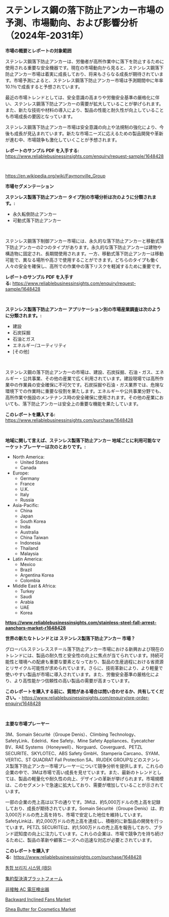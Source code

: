 <p><h1>ステンレス鋼の落下防止アンカー市場の予測、市場動向、および影響分析（2024年-2031年）</h1></p><p><strong>市場の概要とレポートの対象範囲</strong></p>
<p><p>ステンレス鋼落下防止アンカーは、労働者が高所作業中に落下を防止するために使用される重要な安全機器です。現在の市場動向から見ると、ステンレス鋼落下防止アンカー市場は着実に成長しており、将来もさらなる成長が期待されています。市場予測によると、ステンレス鋼落下防止アンカー市場は予測期間中に年率10.1％で成長すると予想されています。</p><p>最近の市場トレンドとしては、安全意識の高まりや労働安全基準の厳格化に伴い、ステンレス鋼落下防止アンカーの需要が拡大していることが挙げられます。また、新たな技術や材料の導入により、製品の性能と耐久性が向上していることも市場成長の要因となっています。</p><p>ステンレス鋼落下防止アンカー市場は安全意識の向上や法規制の強化により、今後も成長が見込まれています。新たな市場ニーズに応えるための製品開発や革新が進む中、市場競争も激化していくことが予想されます。</p></p>
<p><strong>レポートのサンプル PDF を入手する:</strong> <a href="https://www.reliablebusinessinsights.com/enquiry/request-sample/1648428">https://www.reliablebusinessinsights.com/enquiry/request-sample/1648428</a></p>
<p>&nbsp;</p>
<p><a href="https://en.wikipedia.org/wiki/Faymonville_Group">https://en.wikipedia.org/wiki/Faymonville_Group</a></p>
<p><strong>市場セグメンテーション</strong></p>
<p><strong>ステンレス製落下防止アンカー タイプ別の市場分析は次のように分類されます。:</strong></p>
<p><ul><li>永久転倒防止アンカー</li><li>可動式落下防止アンカー</li></ul></p>
<p>&nbsp;</p>
<p><p>ステンレス鋼落下制御アンカー市場には、永久的な落下防止アンカーと移動式落下防止アンカーの2つのタイプがあります。永久的な落下防止アンカーは建物や構造物に固定され、長期間使用されます。一方、移動式落下防止アンカーは移動可能で、異なる場所や高さで使用することができます。どちらのタイプも働く人々の安全を確保し、高所での作業中の落下リスクを軽減するために重要です。</p></p>
<p><strong>レポートのサンプル PDF を入手する:</strong>&nbsp;<a href="https://www.reliablebusinessinsights.com/enquiry/request-sample/1648428">https://www.reliablebusinessinsights.com/enquiry/request-sample/1648428</a></p>
<p>&nbsp;</p>
<p><strong> ステンレス製落下防止アンカー アプリケーション別の市場産業調査は次のように分類されます。:</strong></p>
<p><ul><li>建設</li><li>石炭採掘</li><li>石油とガス</li><li>エネルギー/ユーティリティ</li><li>[その他]</li></ul></p>
<p>&nbsp;</p>
<p><p>ステンレス鋼の落下防止アンカーの市場は、建設、石炭採掘、石油・ガス、エネルギー・公共事業、その他の産業で広く利用されています。建設現場では高所作業中の作業員の安全確保に不可欠です。石炭採掘や石油・ガス業界では、危険な環境下での作業時に重要な役割を果たします。エネルギーや公共事業分野でも、高所作業や施設のメンテナンス時の安全確保に使用されます。その他の産業においても、落下防止アンカーは安全上の重要な機能を果たしています。</p></p>
<p><strong>このレポートを購入する:</strong>&nbsp; <a href="https://www.reliablebusinessinsights.com/purchase/1648428">https://www.reliablebusinessinsights.com/purchase/1648428</a></p>
<p>&nbsp;</p>
<p><strong>地域に関して言えば、ステンレス製落下防止アンカー 地域ごとに利用可能なマーケットプレーヤーは次のとおりです。:</strong></p>
<p><ul>
    <li>
        North America:
        <ul>
            <li>United States</li>
            <li>Canada</li>
        </ul>
    </li>
    <li>
        Europe:
        <ul>
            <li>Germany</li>
            <li>France</li>
            <li>U.K.</li>
            <li>Italy</li>
            <li>Russia</li>
        </ul>
    </li>
    <li>
        Asia-Pacific:
        <ul>
            <li>China</li>
            <li>Japan</li>
            <li>South Korea</li>
            <li>India</li>
            <li>Australia</li>
            <li>China Taiwan</li>
            <li>Indonesia</li>
            <li>Thailand</li>
            <li>Malaysia</li>
        </ul>
    </li>
    <li>
        Latin America:
        <ul>
            <li>Mexico</li>
            <li>Brazil</li>
            <li>Argentina Korea</li>
            <li>Colombia</li>
        </ul>
    </li>
    <li>
        Middle East & Africa:
        <ul>
            <li>Turkey</li>
            <li>Saudi</li>
            <li>Arabia</li>
            <li>UAE</li>
            <li>Korea</li>
        </ul>
    </li>
    </ul></p>
<p><strong><a href="https://www.reliablebusinessinsights.com/stainless-steel-fall-arrest-aanchors-market-r1648428">https://www.reliablebusinessinsights.com/stainless-steel-fall-arrest-aanchors-market-r1648428</a></strong>&nbsp;</p>
<p><strong>世界の新たなトレンドとは ステンレス製落下防止アンカー 市場？</strong></p>
<p><p>グローバルステンレススチール落下防止アンカー市場における新興および現在のトレンドには、製品の耐久性と安全性の向上に焦点が当てられています。持続可能性と環境への配慮も重要な要素となっており、製品の生産過程における省資源とリサイクル可能性が求められています。さらに、技術革新により、より軽量で使いやすい製品が市場に導入されています。また、労働安全基準の厳格化により、より高性能かつ信頼性の高い製品の需要が高まっています。</p></p>
<p><strong>このレポートを購入する前に、質問がある場合は問い合わせるか、共有してください。</strong>- <a href="https://www.reliablebusinessinsights.com/enquiry/pre-order-enquiry/1648428">https://www.reliablebusinessinsights.com/enquiry/pre-order-enquiry/1648428</a></p>
<p>&nbsp;</p>
<p><strong>主要な市場プレーヤー</strong></p>
<p><p>3M、Somain Sécurité（Groupe Denis）、Climbing Technology、SafetyLink、Edelrid、Kee Safety、Mine Safety Appliances、Eyecatcher BV、RAE Systems（Honeywell）、Norguard、Coverguard、PETZL SECURITE、SKYLOTEC、ABS Safety GmbH、Stamperia Carcano、SYAM、VERTIC、ST QUADRAT Fall Protection SA、IRUDEK GROUPなどのステンレス製落下防止アンカー市場プレーヤーについて競争分析を提供します。これらの企業の中で、3Mは市場で高い成長を見せています。また、最新のトレンドとしては、製品の軽量化や耐久性の向上、デザインの革新が挙げられます。市場規模は、このセグメントで急速に拡大しており、需要が増加していることが示されています。</p><p>一部の企業の売上高は以下の通りです。3Mは、約5,000万ドルの売上高を記録しており、成長が期待されています。Somain Sécurité（Groupe Denis）は、約3,000万ドルの売上高を持ち、市場で安定した地位を維持しています。SafetyLinkは、約2,000万ドルの売上高を達成し、積極的に新製品の開発を行っています。PETZL SECURITEは、約1,500万ドルの売上高を報告しており、ブランド認知度の向上に注力しています。これらの企業は、市場で競争力を持ち続けるために、製品の革新や顧客ニーズへの迅速な対応が必要とされています。</p></p>
<p><strong>このレポートを購入する:</strong>&nbsp;&nbsp;<a href="https://www.reliablebusinessinsights.com/purchase/1648428">https://www.reliablebusinessinsights.com/purchase/1648428</a></p>
<p><p><a href="https://github.com/shade463/Market-Research-Report-List-1/blob/main/3192069168563.md">통합 브리지 시스템 (IBS)</a></p><p><a href="https://github.com/MosesSpinka1914/Market-Research-Report-List-2/blob/main/2132161157252.md">集約型決済プラットフォーム</a></p><p><a href="https://medium.com/@akio198300/%E6%AC%A1%E3%81%AE%E6%96%87%E3%82%92%E6%97%A5%E6%9C%AC%E8%AA%9E%E3%81%AB%E7%BF%BB%E8%A8%B3%E3%81%97%E3%81%A6%E3%81%8F%E3%81%A0%E3%81%95%E3%81%84-2024%E5%B9%B4%E3%81%8B%E3%82%892031%E5%B9%B4%E3%81%BE%E3%81%A7%E3%81%AE%E9%9D%9E%E6%8E%A5%E8%A7%A6%E5%BC%8F%E4%BA%A4%E6%B5%81%E9%9B%BB%E5%9C%A7%E6%A4%9C%E5%87%BA%E5%99%A8%E3%81%AE%E5%B8%82%E5%A0%B4%E5%B1%95%E6%9C%9B%E3%81%A8%E4%BA%88%E6%B8%AC-0b259dc99dd7">非接触 AC 電圧検出器</a></p><p><a href="https://github.com/johnbach50/Market-Research-Report-List-4/blob/main/backward-inclined-fans-market.md">Backward Inclined Fans Market</a></p><p><a href="https://www.linkedin.com/pulse/shea-butter-cosmetics-market-report-reveals-latest-trends-yi3ce">Shea Butter for Cosmetics Market</a></p></p>